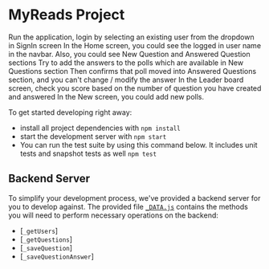 # MyReads Project

Run the application, login by selecting an existing user from the dropdown in SignIn screen
In the Home screen, you could see the logged in user name in the navbar. Also, you could see New Question and Answered Question sections
Try to add the answers to the polls which are available in New Questions section
Then confirms that poll moved into Answered Questions section, and you can't change / modify the answer
In the Leader board screen, check you score based on the number of question you have created and answered
In the New screen, you could add new polls.

To get started developing right away:

- install all project dependencies with `npm install`
- start the development server with `npm start`
- You can run the test suite by using this command below. It includes unit tests and snapshot tests as well `npm test`

## Backend Server

To simplify your development process, we've provided a backend server for you to develop against. The provided file [`_DATA.js`](src/utils/_DATA.js) contains the methods you will need to perform necessary operations on the backend:

- [`_getUsers`]
- [`_getQuestions`]
- [`_saveQuestion`]
- [`_saveQuestionAnswer`]
